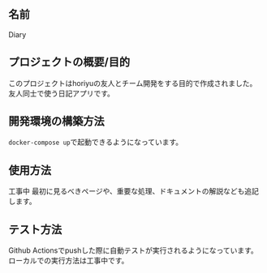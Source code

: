 ## 名前
Diary

## プロジェクトの概要/目的
このプロジェクトはhoriyuの友人とチーム開発をする目的で作成されました。
友人同士で使う日記アプリです。

## 開発環境の構築方法
`docker-compose up`で起動できるようになっています。

## 使用方法
工事中
最初に見るべきページや、重要な処理、ドキュメントの解説なども追記します。

## テスト方法
Github Actionsでpushした際に自動テストが実行されるようになっています。
ローカルでの実行方法は工事中です。